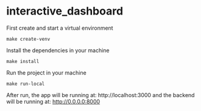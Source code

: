 # interactive_dashboard

First create and start a virtual environment

```
make create-venv
```

Install the dependencies in your machine

```
make install
```

Run the project in your machine

```
make run-local
```

After run, the app will be running at: http://localhost:3000 and the backend will be running at: http://0.0.0.0:8000
